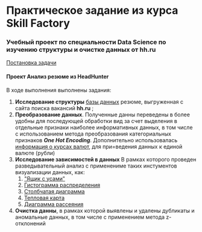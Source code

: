 # Практическое задание из курса Skill Factory
### Учебный проект по специальности Data Science по изучению структуры и очистке данных от hh.ru

[Постановка задачи](https://apps.skillfactory.ru/learning/course/course-v1:SkillFactory+DST-3.0+28FEB2021/block-v1:SkillFactory+DST-3.0+28FEB2021+type@sequential+block@bf69280a161744a8ab51bcb50b2e0b44/block-v1:SkillFactory+DST-3.0+28FEB2021+type@vertical+block@efb02a81597c48fd91e9e12a51b15a23)


#### Проект Анализ резюме из HeadHunter

В ходе выполнения выполнены задания:
  1. **Исследование структуры**  [базы данных](https://drive.google.com/file/d/1Kb78mAWYKcYlellTGhIjPI-bCcKbGuTn/view?usp=sharing) резюме, выгруженная с сайта поиска вакансий **hh.ru** ;
  2. **Преобразование данных**. Полученные данны переведены в более удобны для последующей обработки вид за счет выделения в отдельные признаки наиболее информативных данных, в том числе с использованием метода преобразования категориальных признаков ***One Hot Encoding***. Дополнительно использовалась [информация о курсах валют](https://lms-cdn.skillfactory.ru/assets/courseware/v1/15abf80f45a2f3e93c3274101b451c67/asset-v1:SkillFactory+DST-3.0+28FEB2021+type@asset+block/ExchangeRates.zip), для при=ведения данных к единой валюте (рубли)
  3. **Исследование зависимостей в данных** В рамках которого проведен разведывательный анализ c применениме таких инстументов визуализации данных, как:
     1. ["Ящик с усами"](plotly/box_age.html)
     2. [Гистограмма распределения](plotly/histo_jobs.html)
     3. [Столбчатая диаграмма](plotly/bar_education_zp.html)
     4. [Тепловая карта](plotly/heatmap_age.html)
     5. [Диаграмма рассеяния](plotly/scatter_age.html)
  4. **Очистка данны**, в рамках которой выявлены и удалены дубликаты и аномальные данных, в том числе с применением метода z-отклонений

